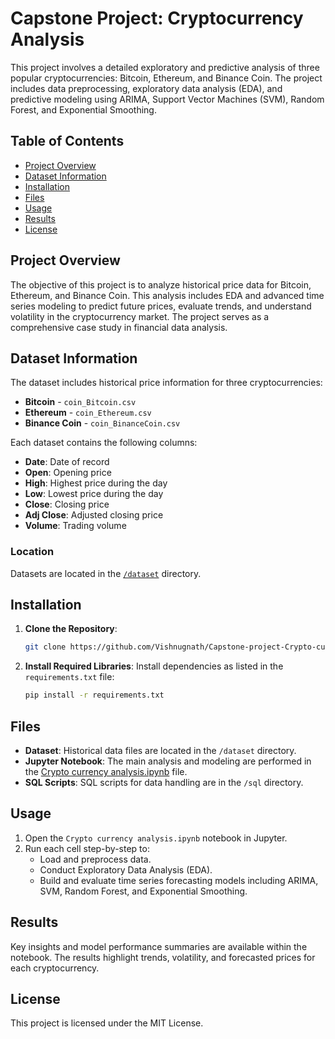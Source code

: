 # Capstone Project: Cryptocurrency Analysis

This project involves a detailed exploratory and predictive analysis of three popular cryptocurrencies: Bitcoin, Ethereum, and Binance Coin. The project includes data preprocessing, exploratory data analysis (EDA), and predictive modeling using ARIMA, Support Vector Machines (SVM), Random Forest, and Exponential Smoothing.

## Table of Contents
- [Project Overview](#project-overview)
- [Dataset Information](#dataset-information)
- [Installation](#installation)
- [Files](#files)
- [Usage](#usage)
- [Results](#results)
- [License](#license)

## Project Overview
The objective of this project is to analyze historical price data for Bitcoin, Ethereum, and Binance Coin. This analysis includes EDA and advanced time series modeling to predict future prices, evaluate trends, and understand volatility in the cryptocurrency market. The project serves as a comprehensive case study in financial data analysis.

## Dataset Information
The dataset includes historical price information for three cryptocurrencies:
- **Bitcoin** - `coin_Bitcoin.csv`
- **Ethereum** - `coin_Ethereum.csv`
- **Binance Coin** - `coin_BinanceCoin.csv`

Each dataset contains the following columns:
- **Date**: Date of record
- **Open**: Opening price
- **High**: Highest price during the day
- **Low**: Lowest price during the day
- **Close**: Closing price
- **Adj Close**: Adjusted closing price
- **Volume**: Trading volume

### Location
Datasets are located in the [`/dataset`](https://github.com/Vishnugnath/Capstone-project-Crypto-currency-analysis/tree/main/dataset) directory.

## Installation
1. **Clone the Repository**:
   ```bash
   git clone https://github.com/Vishnugnath/Capstone-project-Crypto-currency-analysis.git
   ```
2. **Install Required Libraries**:
   Install dependencies as listed in the `requirements.txt` file:
   ```bash
   pip install -r requirements.txt
   ```

## Files
- **Dataset**: Historical data files are located in the `/dataset` directory.
- **Jupyter Notebook**: The main analysis and modeling are performed in the [Crypto currency analysis.ipynb](https://github.com/Vishnugnath/Capstone-project-Crypto-currency-analysis/tree/main/Jupyter%20Notebook%20(Python)) file.
- **SQL Scripts**: SQL scripts for data handling are in the `/sql` directory.

## Usage
1. Open the `Crypto currency analysis.ipynb` notebook in Jupyter.
2. Run each cell step-by-step to:
   - Load and preprocess data.
   - Conduct Exploratory Data Analysis (EDA).
   - Build and evaluate time series forecasting models including ARIMA, SVM, Random Forest, and Exponential Smoothing.

## Results
Key insights and model performance summaries are available within the notebook. The results highlight trends, volatility, and forecasted prices for each cryptocurrency.

## License
This project is licensed under the MIT License.
